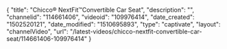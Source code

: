 {
    "title": "Chicco&reg; NextFit&trade;Convertible Car Seat",
    "description": "",
    "channelid": "114661406",
    "videoid": "109976414",
    "date_created": "1502520121",
    "date_modified": "1510695893",
    "type": "captivate",
    "layout": "channelVideo",
    "url": "\/latest-videos\/chicco-nextfit-convertible-car-seat\/114661406-109976414"
}